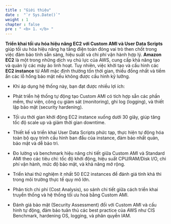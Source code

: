 ```yaml
---
title : "Giới thiệu"
date :  "`r Sys.Date()`" 
weight : 1 
chapter : false
pre : " <b> 1. </b> "
---
```


**Triển khai tối ưu hóa hiệu năng EC2 với Custom AMI và User Data Scripts** giúp tối ưu hóa hiệu năng hạ tầng điện toán đóng vai trò then chốt trong việc đảm bảo tính sẵn sàng, hiệu suất và chi phí vận hành hợp lý. **Amazon EC2** là một trong những dịch vụ chủ lực của AWS, cung cấp khả năng tạo và quản lý các máy ảo linh hoạt. Tuy nhiên, việc khởi tạo và cấu hình các **EC2 instance** từ AMI mặc định thường tốn thời gian, thiếu đồng nhất và tiềm ẩn các lỗ hổng bảo mật nếu không được cấu hình kỹ lưỡng.

- Khi áp dụng hệ thống này, bạn đạt được nhiều lợi ích:

+ Phát triển hệ thống tự động tạo Custom AMI có tích hợp sẵn các phần mềm, thư viện, công cụ giám sát (monitoring), ghi log (logging), và thiết lập bảo mật (security hardening).

+ Tối ưu thời gian khởi động EC2 instance xuống dưới 30 giây, giúp tăng tốc độ scale up và giảm thời gian downtime.

+ Thiết kế và triển khai User Data Scripts phức tạp, thực hiện tự động hóa toàn bộ quy trình cấu hình ban đầu của instance, đảm bảo nhất quán, bảo mật và dễ bảo trì.

+ Đo lường và benchmark hiệu năng chi tiết giữa Custom AMI và Standard AMI theo các tiêu chí: tốc độ khởi động, hiệu suất CPU/RAM/Disk I/O, chi phí vận hành, mức độ bảo mật, và khả năng mở rộng.

+ Triển khai thử nghiệm ít nhất 50 EC2 instances để đánh giá tính khả thi trong môi trường thực tế quy mô lớn.

+ Phân tích chi phí (Cost Analysis), so sánh chi tiết giữa cách triển khai truyền thống và hệ thống tối ưu hoá bằng Custom AMI.

+ Đánh giá bảo mật (Security Assessment) đối với Custom AMI và cấu hình tự động, đảm bảo tuân thủ các best practice của AWS như CIS Benchmark, hardening OS, logging, và phân quyền IAM.

